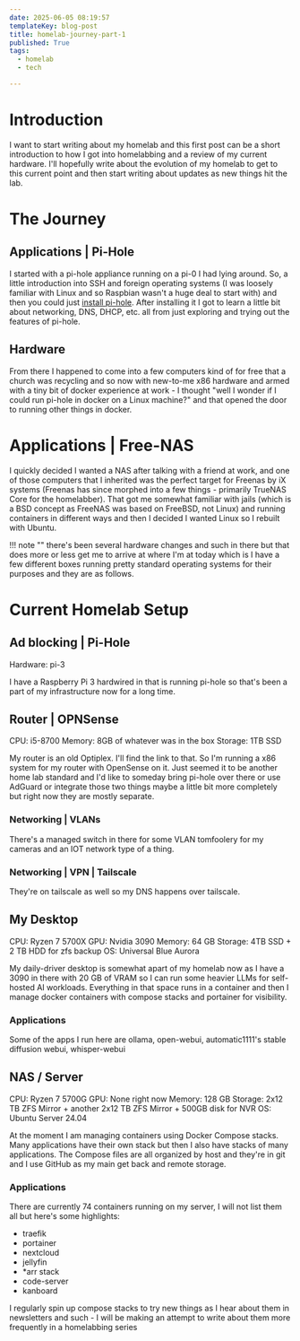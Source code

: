 ```yaml
---
date: 2025-06-05 08:19:57
templateKey: blog-post
title: homelab-journey-part-1
published: True
tags:
  - homelab
  - tech

---
```


# Introduction

I want to start writing about my homelab and this first post can be a short
introduction to how I got into homelabbing and a review of my current hardware.
I'll hopefully write about the evolution of my homelab to get to this
current point and then start writing about updates as new things hit the lab.

# The Journey

## Applications | Pi-Hole

I started with a pi-hole appliance running on a pi-0 I
had lying around. So, a little introduction into SSH and foreign operating
systems (I was loosely familiar with Linux and so Raspbian wasn't a huge deal
to start with) and then you could just [install pi-hole](https://docs.pi-hole.net/main/basic-install/).
After installing it I got to learn a little bit about networking, DNS, DHCP,
etc. all from just exploring and trying out the features of pi-hole.

## Hardware

From there I happened to come into a few computers kind of for free that a church was
recycling and so now with new-to-me x86 hardware and armed with a tiny bit of
docker experience at work - I thought "well I wonder if I could run pi-hole in
docker on a Linux machine?" and that opened the door to running other things in docker. 

# Applications | Free-NAS

I quickly decided I wanted a NAS after talking with a friend at work, and one
of those computers that I inherited was the perfect target for Freenas by iX
systems (Freenas has since morphed into a few things - primarily TrueNAS Core
for the homelabber). That got me somewhat familiar with jails (which is a BSD
concept as FreeNAS was based on FreeBSD, not Linux) and running
containers in different ways and then I decided I wanted Linux so I rebuilt with
Ubuntu. 

!!! note ""
    there's been several hardware changes and such in there but that
    does more or less get me to arrive at where I'm at today which is I have a
    few different boxes running pretty standard operating systems for their
    purposes and they are as follows.

# Current Homelab Setup

## Ad blocking | Pi-Hole

Hardware: pi-3

I have a Raspberry Pi 3 hardwired in that is running pi-hole so that's been a
part of my infrastructure now for a long time. 

## Router | OPNSense

CPU: i5-8700
Memory: 8GB of whatever was in the box
Storage: 1TB SSD

My router is an old Optiplex. I'll find the link to that. So I'm running a x86 system for my router with
OpenSense on it. Just seemed it to be another home lab standard and I'd like to
someday bring pi-hole over there or use AdGuard or integrate those two things
maybe a little bit more completely but right now they are mostly separate.

### Networking | VLANs

There's a
managed switch in there for some VLAN tomfoolery for my cameras and an IOT
network type of a thing. 

### Networking | VPN | Tailscale

They're on tailscale as well so my DNS happens over tailscale.

## My Desktop

CPU: Ryzen 7 5700X
GPU: Nvidia 3090
Memory: 64 GB
Storage: 4TB SSD + 2 TB HDD for zfs backup
OS: Universal Blue Aurora

My daily-driver desktop is somewhat apart of my homelab now as I have a 3090 in
there with 20 GB of VRAM so I can run some heavier LLMs for self-hosted AI
workloads. Everything in that space runs in a container and then I manage
docker containers with compose stacks and portainer for visibility.

### Applications

Some of the apps I run here are ollama, open-webui, automatic1111's stable diffusion webui, whisper-webui

## NAS / Server

CPU: Ryzen 7 5700G
GPU: None right now
Memory: 128 GB
Storage: 2x12 TB ZFS Mirror + another 2x12 TB ZFS Mirror + 500GB disk for NVR
OS: Ubuntu Server 24.04

At the moment I am managing containers using Docker Compose stacks. Many
applications have their own stack but then I also have stacks of many
applications. The Compose files are all organized by host and they're in git
and I use GitHub as my main get back and remote storage. 

### Applications

There are currently 74 containers running on my server, I will not list them all but here's some highlights:

- traefik
- portainer
- nextcloud
- jellyfin
- *arr stack
- code-server
- kanboard

I regularly spin up compose stacks to try new things as I hear about them in
newsletters and such - I will be making an attempt to write about them more
frequently in a homelabbing series
